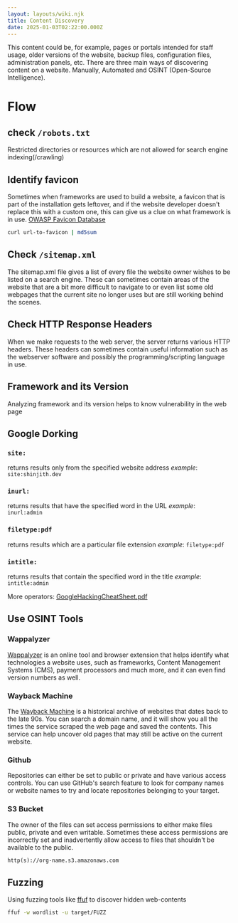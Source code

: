 ```yaml
---
layout: layouts/wiki.njk
title: Content Discovery
date: 2025-01-03T02:22:00.000Z
---
```

This content could be, for example, pages or portals intended for staff usage, older versions of the website, backup files, configuration files, administration panels, etc.
There are three main ways of discovering content on a website. Manually, Automated and OSINT (Open-Source Intelligence).

# Flow

## check `/robots.txt`

Restricted directories or resources which are not allowed for search engine indexing(/crawling)

## Identify favicon

Sometimes when frameworks are used to build a website, a favicon that is part of the installation gets leftover, and if the website developer doesn't replace this with a custom one, this can give us a clue on what framework is in use.
[OWASP Favicon Database](https://wiki.owasp.org/index.php/OWASP_favicon_database)

```sh
curl url-to-favicon | md5sum
```

## Check `/sitemap.xml`

The sitemap.xml file gives a list of every file the website owner wishes to be listed on a search engine. These can sometimes contain areas of the website that are a bit more difficult to navigate to or even list some old webpages that the current site no longer uses but are still working behind the scenes.

## Check HTTP Response Headers

When we make requests to the web server, the server returns various HTTP headers.
These headers can sometimes contain useful information such as the webserver software and possibly the programming/scripting language in use.

## Framework and its Version

Analyzing framework and its version helps to know vulnerability in the web page

## Google Dorking

### `site:`

returns results only from the specified website address
*example*: `site:shinjith.dev`

### `inurl:`

returns results that have the specified word in the URL
*example*: `inurl:admin`

### `filetype:pdf`

returns results which are a particular file extension
*example*: `filetype:pdf`

### `intitle:`

returns results that contain the specified word in the title
*example*: `intitle:admin`

More operators: [GoogleHackingCheatSheet.pdf](https://cdn-cybersecurity.att.com/blog-content/GoogleHackingCheatSheet.pdf)

## Use OSINT Tools

### Wappalyzer

[Wappalyzer]([https://www.wappalyzer.com/](https://www.wappalyzer.com/)) is an online tool and browser extension that helps identify what technologies a website uses, such as frameworks, Content Management Systems (CMS), payment processors and much more, and it can even find version numbers as well.

### Wayback Machine

The [Wayback Machine](https://archive.org/web/) is a historical archive of websites that dates back to the late 90s.
You can search a domain name, and it will show you all the times the service scraped the web page and saved the contents.
This service can help uncover old pages that may still be active on the current website.

### Github

Repositories can either be set to public or private and have various access controls.
You can use GitHub's search feature to look for company names or website names to try and locate repositories belonging to your target.

### S3 Bucket

The owner of the files can set access permissions to either make files public, private and even writable.
Sometimes these access permissions are incorrectly set and inadvertently allow access to files that shouldn't be available to the public.

```txt
http(s)://org-name.s3.amazonaws.com
```

## Fuzzing

Using fuzzing tools like [ffuf](https://github.com/ffuf/ffuf) to discover hidden web-contents

```sh
ffuf -w wordlist -u target/FUZZ
```
